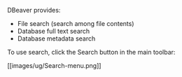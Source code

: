 DBeaver provides:
* File search (search among file contents)
* Database full text search
* Database metadata search

To use search, click the Search button in the main toolbar:

[[images/ug/Search-menu.png]]



